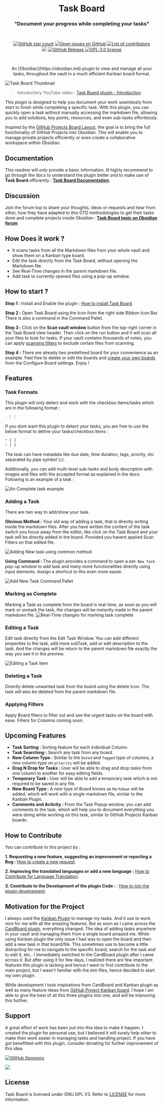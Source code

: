 <p align="center">
	<h1 align="center"><b>Task Board</b></h1>
	<h3 align="center"><b>"Document your progress while completing your tasks"</b></h3>
</p>
<br/>
<p align="center">
    <a href="https://github.com/tu2-atmanand/Task-Board/stargazers"><img src="https://img.shields.io/github/stars/tu2-atmanand/Task-Board?colorA=363a4f&colorB=e0ac00&style=for-the-badge" alt="GitHub star count"></a>
    <a href="https://github.com/tu2-atmanand/Task-Board/issues"><img src="https://img.shields.io/github/issues/tu2-atmanand/Task-Board?colorA=363a4f&colorB=e93147&style=for-the-badge" alt="Open issues on GitHub"></a>
    <a href="https://github.com/tu2-atmanand/Task-Board/contributors"><img src="https://img.shields.io/github/contributors/tu2-atmanand/Task-Board?colorA=363a4f&colorB=08b94e&style=for-the-badge" alt="List of contributors"></a>
    <br/>
	<a href="https://obsidian.md/plugins?id=task-board"><img src="https://img.shields.io/endpoint?url=https://scambier.xyz/obsidian-endpoints/task-board.json&style=for-the-badge&colorA=363a4f&colorB=d53984"/></a>
<!-- 	<a href=""><img src="https://img.shields.io/badge/dynamic/json?logo=obsidian&color=%23483699&label=downloads&query=%24%5B%22Task-Board%22%5D.downloads&url=https%3A%2F%2Fraw.githubusercontent.com%2Fobsidianmd%2Fobsidian-releases%2Fmaster%2Fcommunity-plugin-stats.json"></a> -->
	<a href="[https://img.shields.io/github/v/release/tu2-atmanand/Task-Board?style=flat-square](https://img.shields.io/github/v/release/tu2-atmanand/Task-Board)"><img alt="GitHub Release" src="https://img.shields.io/github/v/release/tu2-atmanand/Task-Board?style=for-the-badge" alt="">
    <a href="./LICENSE"><img src="https://img.shields.io/static/v1.svg?style=for-the-badge&label=License&message=GPL-3.0&colorA=363a4f&colorB=b7bdf8" alt="GPL-3.0 license"/></a>
</a>
</p>
<br/>

<p align="center">An [Obsidian](https://obsidian.md) plugin to view and manage all your tasks, throughout the vault in a much efficient Kanban board format.</p>

![Task Board Thumbnail](./assets/MainThumbnail-2.jpg)

> Introductory YouTube video : [Task Board plugin - Introduction](https://youtu.be/ZizsPBuXW8g)

This plugin is designed to help you document your work seamlessly from start to finish while completing a specific task. With this plugin, you can quickly open a task without manually accessing the markdown file, allowing you to add solutions, key points, resources, and even sub-tasks effortlessly.

Inspired by the [GitHub Projects Board Layout](https://docs.github.com/en/issues/planning-and-tracking-with-projects/customizing-views-in-your-project/changing-the-layout-of-a-view#about-the-board-layout), the goal is to bring the full functionality of GitHub Projects into Obsidian. This will enable you to manage private projects efficiently or even create a collaborative workspace within Obsidian.


## **Documentation**

This readme will only provide a basic information. Ill highly recommend to go through the docs to understand the plugin better and to make use of **Task Board** efficiently : [**Task Board Documentation**](https://tu2-atmanand.github.io/task-board-docs/).

## Discussion

Join the forum top to share your thoughts, ideas or requests and hear from other, how they have adapted to this GTD methodologies to get their tasks done and complete projects inside Obsidian : [**Task Board topic on Obsidian forum**](https://forum.obsidian.md/invites/WDTPqhvJUD)


## How Does it work ?

- It scans tasks from all the Markdown files from your whole vault and show them on a Kanban type board.
- Edit the task directly from the Task Board, without opening the Markdown file.
- See Real-Time changes in the parent markdown file.
- Add task to currently opened files using a pop-up window.

## How to start ?

**Step 1 :** Install and Enable the plugin : [How to install Task Board](https://tu2-atmanand.github.io/task-board-docs/docs/Installation/).

**Step 2 :** Open Task Board using the Icon from the right side Ribbon Icon Bar. There is also a command in the Command Pallet.

**Step 3 :** Click on the **Scan vault window** button from the top-right corner in the Task Board view header. Then click on the run button and it will scan all your files to look for tasks. If your vault contains thousands of notes, you can apply [scanning filters](https://tu2-atmanand.github.io/task-board-docs/docs/Features/Filters_for_Scanning/) to exclude certain files from scanning.

**Step 4 :** There are already two predefined board for your convenience as an example. Feel free to delete or edit the boards and [create your own boards](https://tu2-atmanand.github.io/task-board-docs/docs/How_To/HowToCreateNewBoard/) from the Configure Board settings. Enjoy !


## Features

### Task Formats

This plugin will only detect and work with the checkbox items/tasks which are in the following format :

```md
- [ ]
```

If you dont want this plugin to detect your tasks, you are free to use the below format to define your tasks/checkbox items :

```md
* [ ] 
+ [ ] 
```

The task can have metadata like due date, time duration, tags, priority, etc separated by pipe symbol (`|`).

Additionally, you can add multi-level sub-tasks and body description with images and files with the accepted format as explained in the docs. Following is an example of a task :

![An Complete task example](./assets/TaskExample.png)

### Adding a Task

There are two way to add/show your task.

**Obvious Method :** Your old way of adding a task, that is directly writing inside the markdown files. After you have written the content of the task switch you focus away from the editor, like click on the Task Board and your task will be directly added in the board. Provided you havent applied Scan Filters on that edited file.

![Adding New task using common method](./assets/AddingNewTaskFromFile.gif)


**Using Command :** The plugin provides a command to open a `Add New Task` pop-up window to add task and many more functionalities directly using input elements. Assign a shortcut to this even more easier.

![Add New Task Command Pallet](./assets/AddNewTaskCommandPallete.png)

### Marking as Complete

Marking a Task as complete from the board is real-time, as soon as you will mark or unmark the task, the changes will be instantly made in the parent markdown file.
![Real-Time changes for marking task complete](assets/MarkTaskComplete.gif)

### Editing a Task

Edit task directly from the Edit Task Window. You can add different properties to the task, add more subTask, add or edit description to the task. And the changes will be return to the parent markdown file exactly the way you see it in the preview.

![Editing a Task Item](./assets/EditTaskWindow.gif)

### Deleting a Task

Directly delete unwanted task from the board using the delete Icon. The task will also be deleted from the parent markdown file.

### Applying Filters

Apply Board filters to filter out and see the urgent tasks on the board with ease. Filters for Columns coming soon.


## Upcoming Features

- **Task Sorting :** Sorting feature for each individual Column.
- **Task Searching :** Search any task from any board.
- **New Column Type :** Similar to the `Dated` and `Tagged` type of columns, a new column type on `priority` will be added.
- **Drag N Drop for Tasks :** User will be able to drag and drop tasks from one column to another for easy editing fields.
- **Temporary Task :** User will be able to add a temporary task which is not required to be saved in any file.
- **New Board Type :** A new type of Board knows as `Markdown` will be added, which will work with a single markdown file, similar to the Kanban Plugin.
- **Comments and Activity :** From the Task Popup window, you can add comments to the task, which will help you to document everything you were doing while working on this task, similar to GitHub Projects Kanban boards.


## How to Contribute

You can contribute to this project by :

**1. Requesting a new feature, suggesting an improvement or reporting a Bug :** [How to create a new request](https://tu2-atmanand.github.io/task-board-docs/Advanced/HowToCreateRequest.html).

**2. Improving the translated languages or add a new language :** [How to Contribute for Language Translation](https://tu2-atmanand.github.io/task-board-docs/Advanced/Contribution_For_Languages.html).

**3. Contribute to the Development of the plugin Code :** : [How to join the plugin development](https://tu2-atmanand.github.io/task-board-docs/Advanced/HowToJoinDevelopment.html).


## Motivation for the Project

I always used the [Kanban Plugin](https://github.com/mgmeyers/obsidian-kanban) to manage my tasks. And it use to work nice for me with all the amazing features. But as soon as I came across the [CardBoard plugin](https://github.com/roovo/obsidian-card-board), everything changed. The idea of adding tasks anywhere in your vault and managing them from a single board amazed me. While using Kanban plugin the only issue I had was to open the board and then add a new task in that board/file. This sometimes use to become a little distracting for me to navigate to the specific board, search for the task and to edit it, etc.. I immediately switched to the CardBoard plugin after I came across it. But after using it for few days, I realized there are few important features this plugin is lacking and hence I went to first contribute to the main project, but I wasn't familiar with the elm files, hence decided to start my own plugin.

While development I took inspirations from CardBoard and Kanban plugin as well as many feature ideas from [GitHub Project Kanban board](https://docs.github.com/en/issues/planning-and-tracking-with-projects/customizing-views-in-your-project/changing-the-layout-of-a-view#about-the-board-layout). I hope I am able to give the best of all this three plugins into one, and will be improving this further.

## Support

A great effort of work has been put into this idea to make it happen. I created the plugin for personal use, but I believed it will surely help other to make their work easier in managing tasks and handling project. If you have got benefitted with this plugin, consider donating for further improvement of this idea.

[![GitHub Sponsors](https://img.shields.io/github/sponsors/tu2-atmanand?label=Sponsor&logo=GitHub%20Sponsors&style=for-the-badge)](https://github.com/sponsors/tu2-atmanand)

<a href="https://www.buymeacoffee.com/tu2_atmanand"><img src="https://img.buymeacoffee.com/button-api/?text=Buy me a book&emoji=📖&slug=tu2_atmanand&button_colour=BD5FFF&font_colour=ffffff&font_family=Cookie&outline_colour=000000&coffee_colour=FFDD00" /></a>

## License

Task Board is licensed under GNU GPL V3. Refer to [LICENSE](https://github.com/tu2-atmanand/Task-Board/blob/main/LICENSE) for more information.
